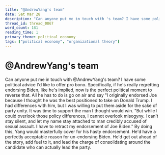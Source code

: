```yaml
---
title: "@AndrewYang's team"
date: Sat Mar 28
description: "Can anyone put me in touch with 's team? I have some political advice I'd like to offer pro bono."
thread_id: thread_0867
word_count: 181
reading_time: 1
primary_theme: political economy
tags: ["political economy", "organizational theory"]
---
```


# @AndrewYang's team

Can anyone put me in touch with @AndrewYang's team? I have some political advice I'd like to offer pro bono. Specifically, if he's really regretting endorsing Biden, like he's implied, now is the perfect political moment to reverse that. All he has to do is go on air and say "I originally endorsed Joe because I thought he was the best positioned to take on Donald Trump. I had differences with him, but I was willing to put them aside for the sake of party unity. It was time to support the man I thought would win. "But while I could overlook those policy differences, I cannot overlook misogyny. I can't stay silent, and let my name stay attached to man credibly accused of sexual assault. I have to retract my endorsement of Joe Biden." By doing this, Yang would masterfully cover for his hasty endorsement. He'd have a perfectly acceptable reason for un-endorsing Biden. He'd get out ahead of the story, add fuel to it, and lead the charge of consolidating around the candidate who can actually lead the party.